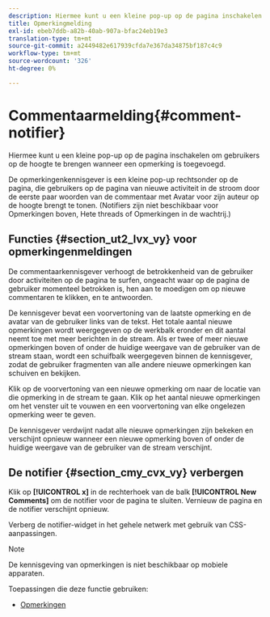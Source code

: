 ```yaml
---
description: Hiermee kunt u een kleine pop-up op de pagina inschakelen om gebruikers op de hoogte te brengen wanneer een opmerking is toegevoegd.
title: Opmerkingmelding
exl-id: ebeb7ddb-a82b-40ab-907a-bfac24eb19e3
translation-type: tm+mt
source-git-commit: a2449482e617939cfda7e367da34875bf187c4c9
workflow-type: tm+mt
source-wordcount: '326'
ht-degree: 0%

---
```


# Commentaarmelding{#comment-notifier}

Hiermee kunt u een kleine pop-up op de pagina inschakelen om gebruikers op de hoogte te brengen wanneer een opmerking is toegevoegd.

De opmerkingenkennisgever is een kleine pop-up rechtsonder op de pagina, die gebruikers op de pagina van nieuwe activiteit in de stroom door de eerste paar woorden van de commentaar met Avatar voor zijn auteur op de hoogte brengt te tonen. (Notifiers zijn niet beschikbaar voor Opmerkingen boven, Hete threads of Opmerkingen in de wachtrij.)

## Functies {#section_ut2_lvx_vy} voor opmerkingenmeldingen

De commentaarkennisgever verhoogt de betrokkenheid van de gebruiker door activiteiten op de pagina te surfen, ongeacht waar op de pagina de gebruiker momenteel betrokken is, hen aan te moedigen om op nieuwe commentaren te klikken, en te antwoorden.

De kennisgever bevat een voorvertoning van de laatste opmerking en de avatar van de gebruiker links van de tekst. Het totale aantal nieuwe opmerkingen wordt weergegeven op de werkbalk eronder en dit aantal neemt toe met meer berichten in de stream. Als er twee of meer nieuwe opmerkingen boven of onder de huidige weergave van de gebruiker van de stream staan, wordt een schuifbalk weergegeven binnen de kennisgever, zodat de gebruiker fragmenten van alle andere nieuwe opmerkingen kan schuiven en bekijken.

Klik op de voorvertoning van een nieuwe opmerking om naar de locatie van die opmerking in de stream te gaan. Klik op het aantal nieuwe opmerkingen om het venster uit te vouwen en een voorvertoning van elke ongelezen opmerking weer te geven.

De kennisgever verdwijnt nadat alle nieuwe opmerkingen zijn bekeken en verschijnt opnieuw wanneer een nieuwe opmerking boven of onder de huidige weergave van de gebruiker van de stream verschijnt.

## De notifier {#section_cmy_cvx_vy} verbergen

Klik op **[!UICONTROL x]** in de rechterhoek van de balk **[!UICONTROL New Comments]** om de notifier voor de pagina te sluiten. Vernieuw de pagina en de notifier verschijnt opnieuw.

Verberg de notifier-widget in het gehele netwerk met gebruik van CSS-aanpassingen.

>[!NOTE]
>
>De kennisgeving van opmerkingen is niet beschikbaar op mobiele apparaten.



Toepassingen die deze functie gebruiken:

* [Opmerkingen](/help/using/c-about-apps/c-comments/c-comments.md)
